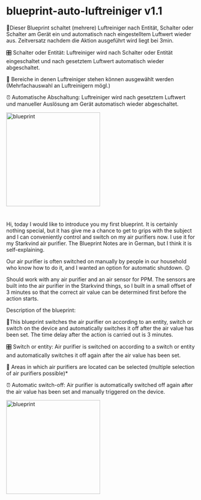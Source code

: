 # blueprint-auto-luftreiniger v1.1

📘Dieser Blueprint schaltet (mehrere) Luftreiniger nach Entität, Schalter oder Schalter am Gerät ein und automatisch nach eingestelltem Luftwert wieder aus. Zeitversatz nachdem die Aktion ausgeführt wird liegt bei 3min.

🎛️ Schalter oder Entität: Luftreiniger wird nach Schalter oder Entität eingeschaltet und nach gesetztem Luftwert automatisch wieder abgeschaltet. 

📅 Bereiche in denen Luftreiniger stehen können ausgewählt werden (Mehrfachauswahl an Luftreinigern mögl.)

⏰ Automatische Abschaltung: Luftreiniger wird nach gesetztem Luftwert und manueller Auslösung am Gerät automatisch wieder abgeschaltet.

<a href="https://my.home-assistant.io/redirect/blueprint_import/?blueprint_url=https%3A%2F%2Fraw.githubusercontent.com%2Fjayjojayson%2Fblueprint-auto-luftreiniger%2Fmain%2FLuftreiniger-ausschalten-bei-bestimmten-Luftwert.yaml"><img width="250" alt="blueprint" src="https://github.com/user-attachments/assets/fa01530a-1d52-4b2b-b637-1269bd0cd747"></a>

#
Hi, today I would like to introduce you my first blueprint. It is certainly nothing special, but it has give me a chance to get to grips with the subject and I can conveniently control and switch on my air purifiers now. I use it for my Starkvind air purifier. The Blueprint Notes are in German, but I think it is self-explaining.

Our air purifier is often switched on manually by people in our household who know how to do it, and I wanted an option for automatic shutdown. :wink:

Should work with any air purifier and an air sensor for PPM. The sensors are built into the air purifier in the Starkvind things, so I built in a small offset of 3 minutes so that the correct air value can be determined first before the action starts.

Description of the blueprint:

:blue_book:This blueprint switches the air purifier on according to an entity, switch or switch on the device and automatically switches it off after the air value has been set. The time delay after the action is carried out is 3 minutes.

:control_knobs: Switch or entity: Air purifier is switched on according to a switch or entity and automatically switches it off again after the air value has been set.

:date: Areas in which air purifiers are located can be selected (multiple selection of air purifiers possible)*

:alarm_clock: Automatic switch-off: Air purifier is automatically switched off again after the air value has been set and manually triggered on the device.

<a href="https://my.home-assistant.io/redirect/blueprint_import/?blueprint_url=https%3A%2F%2Fraw.githubusercontent.com%2Fjayjojayson%2Fblueprint-auto-luftreiniger%2Fmain%2FLuftreiniger-ausschalten-bei-bestimmten-Luftwert.yaml"><img width="250" alt="blueprint" src="https://github.com/user-attachments/assets/fa01530a-1d52-4b2b-b637-1269bd0cd747"></a>
